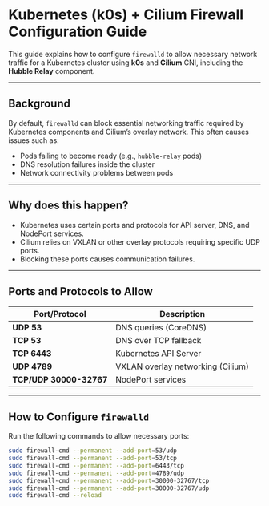 # Kubernetes (k0s) + Cilium Firewall Configuration Guide

This guide explains how to configure `firewalld` to allow necessary network traffic for a Kubernetes cluster using **k0s** and **Cilium** CNI, including the **Hubble Relay** component.

---

## Background

By default, `firewalld` can block essential networking traffic required by Kubernetes components and Cilium’s overlay network. This often causes issues such as:

- Pods failing to become ready (e.g., `hubble-relay` pods)
- DNS resolution failures inside the cluster
- Network connectivity problems between pods

---

## Why does this happen?

- Kubernetes uses certain ports and protocols for API server, DNS, and NodePort services.
- Cilium relies on VXLAN or other overlay protocols requiring specific UDP ports.
- Blocking these ports causes communication failures.

---

## Ports and Protocols to Allow

| Port/Protocol        | Description                          |
|---------------------|------------------------------------|
| **UDP 53**          | DNS queries (CoreDNS)               |
| **TCP 53**          | DNS over TCP fallback               |
| **TCP 6443**        | Kubernetes API Server               |
| **UDP 4789**        | VXLAN overlay networking (Cilium)  |
| **TCP/UDP 30000-32767** | NodePort services                 |

---

## How to Configure `firewalld`

Run the following commands to allow necessary ports:

```bash
sudo firewall-cmd --permanent --add-port=53/udp
sudo firewall-cmd --permanent --add-port=53/tcp
sudo firewall-cmd --permanent --add-port=6443/tcp
sudo firewall-cmd --permanent --add-port=4789/udp
sudo firewall-cmd --permanent --add-port=30000-32767/tcp
sudo firewall-cmd --permanent --add-port=30000-32767/udp
sudo firewall-cmd --reload
